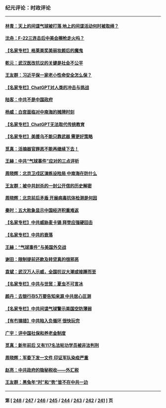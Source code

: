 ### 纪元评论：时政评论
---
#### [林青：天上的间谍气球被打落 地上的间谍活动何时被取缔？](../../pages/nsc1025/n13928539.md) 
#### [沈舟：F-22三连击后中美会擦枪走火吗？](../../pages/nsc1025/n13928511.md) 
#### [【名家专栏】格莱美奖美丽妆颜后的魔鬼](../../pages/nsc1025/n13928163.md) 
#### [乾元：武汉医改抗议的关键是社会不公平](../../pages/nsc1025/n13928467.md) 
#### [王友群：习近平保一家老小性命安全怎么保？](../../pages/nsc1025/n13928422.md) 
#### [【名家专栏】ChatGPT对人类的冲击与挑战](../../pages/nsc1025/n13925475.md) 
#### [陆客：中共不是中国政府](../../pages/nsc1025/n13927762.md) 
#### [杨威：白宫面临对中南海的摊牌时刻](../../pages/nsc1025/n13927866.md) 
#### [【名家专栏】ChatGPT无法取代传统教育](../../pages/nsc1025/n13927127.md) 
#### [【名家专栏】美援乌不能只靠武器 需更好策略](../../pages/nsc1025/n13927643.md) 
#### [觅真：活摘器官罪恶不能再继续下去！](../../pages/nsc1025/n13927834.md) 
#### [王赫：中共“气球事件”应对的三点评析](../../pages/nsc1025/n13927749.md) 
#### [周晓辉：北京卫戍区演练设险局 中南海在防什么](../../pages/nsc1025/n13927649.md) 
#### [王友群：被中共封杀的一封公开信的历史解密](../../pages/nsc1025/n13927246.md) 
#### [周晓辉：北京前后矛盾 开展病毒抗体检测是何因](../../pages/nsc1025/n13927271.md) 
#### [秦时：五大败象显示中国经济积重难返](../../pages/nsc1025/n13927241.md) 
#### [【名家专栏】中共威胁麦卡锡 拜登应强硬回击](../../pages/nsc1025/n13927135.md) 
#### [【名家专栏】中共的衰落](../../pages/nsc1025/n13927124.md) 
#### [王赫：“气球事件”与美国外交战](../../pages/nsc1025/n13926812.md) 
#### [谢田：限制提前还款及转贷真的很邪恶](../../pages/nsc1025/n13926876.md) 
#### [袁斌：武汉万人示威，全国抗议大潮或接踵而至](../../pages/nsc1025/n13926865.md) 
#### [【名家专栏】中共与世贸：夏虫不可言冰](../../pages/nsc1025/n13924595.md) 
#### [颜丹：去银行存5万要告知来源 中共居心叵测](../../pages/nsc1025/n13926495.md) 
#### [【名家专栏】中共间谍气球警示美国空防薄弱](../../pages/nsc1025/n13926400.md) 
#### [【有冇搞错】中共陷入负循环 很快玩完](../../pages/nsc1025/n13926140.md) 
#### [广宇：评中国社保和养老金制度](../../pages/nsc1025/n13926290.md) 
#### [觅真：新年前后 又有117名法轮功学员被非法判刑](../../pages/nsc1025/n13926265.md) 
#### [周晓辉：军委下发一文件 印证军队染疫严重](../../pages/nsc1025/n13926191.md) 
#### [赵亮：中共政府的隐秘税收——外汇税](../../pages/nsc1025/n13925954.md) 
#### [王友群：黑兔年“时”和“势”皆不在中共一边](../../pages/nsc1025/n13925764.md) 

---
#### 第 [ [248](./248.md) / [247](./247.md) / [246](./246.md) / [245](./245.md) / [244](./244.md) / [243](./243.md) / [242](./242.md) / [241](./241.md) ] 页
